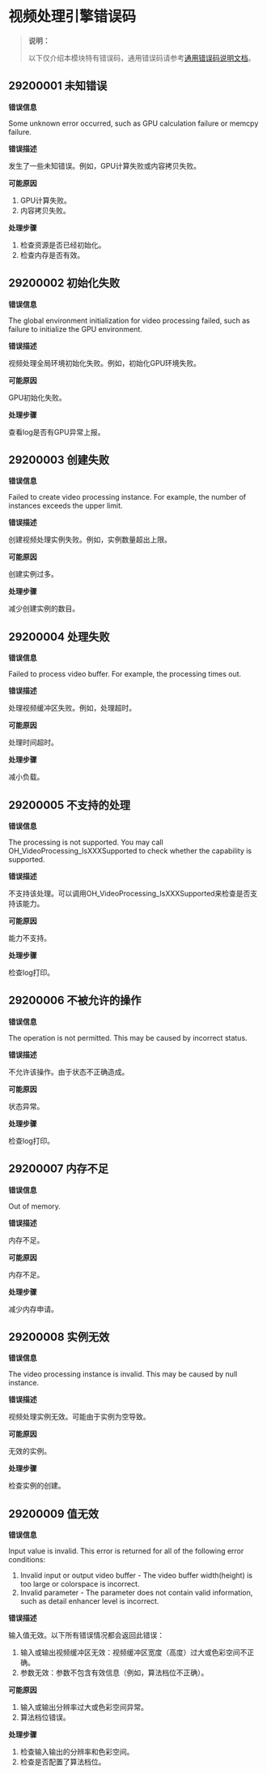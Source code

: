 # 视频处理引擎错误码

> **说明：**
>
> 以下仅介绍本模块特有错误码，通用错误码请参考[通用错误码说明文档](../errorcode-universal.md)。

## 29200001 未知错误

**错误信息**

Some unknown error occurred, such as GPU calculation failure or memcpy failure. 

**错误描述**

发生了一些未知错误。例如，GPU计算失败或内容拷贝失败。

**可能原因**

1. GPU计算失败。
2. 内容拷贝失败。

**处理步骤**

1. 检查资源是否已经初始化。
2. 检查内存是否有效。

## 29200002 初始化失败

**错误信息**

The global environment initialization for video processing failed, such as failure to initialize the GPU environment.

**错误描述**

视频处理全局环境初始化失败。例如，初始化GPU环境失败。

**可能原因**

GPU初始化失败。

**处理步骤**

查看log是否有GPU异常上报。

## 29200003 创建失败

**错误信息**

Failed to create video processing instance. For example, the number of instances exceeds the upper limit.

**错误描述**

创建视频处理实例失败。例如，实例数量超出上限。

**可能原因**

创建实例过多。

**处理步骤**

减少创建实例的数目。

## 29200004 处理失败

**错误信息**

Failed to process video buffer. For example, the processing times out.

**错误描述**

处理视频缓冲区失败。例如，处理超时。

**可能原因**

处理时间超时。

**处理步骤**

减小负载。

## 29200005 不支持的处理

**错误信息**

The processing is not supported. You may call OH_VideoProcessing_IsXXXSupported to check whether the capability is supported.

**错误描述**

不支持该处理。可以调用OH_VideoProcessing_IsXXXSupported来检查是否支持该能力。

**可能原因**

能力不支持。

**处理步骤**

检查log打印。

## 29200006 不被允许的操作

**错误信息**

The operation is not permitted. This may be caused by incorrect status.

**错误描述**

不允许该操作。由于状态不正确造成。

**可能原因**

状态异常。

**处理步骤**

检查log打印。

## 29200007 内存不足

**错误信息**

Out of memory.

**错误描述**

内存不足。

**可能原因**

内存不足。

**处理步骤**

减少内存申请。

## 29200008 实例无效

**错误信息**

The video processing instance is invalid. This may be caused by null instance.

**错误描述**

视频处理实例无效。可能由于实例为空导致。

**可能原因**

无效的实例。

**处理步骤**

检查实例的创建。

## 29200009 值无效

**错误信息**

Input value is invalid. This error is returned for all of the following error conditions:
1. Invalid input or output video buffer - The video buffer width(height) is too large or colorspace is incorrect.
2. Invalid parameter - The parameter does not contain valid information, such as detail enhancer level is incorrect.

**错误描述**

输入值无效。以下所有错误情况都会返回此错误：

1. 输入或输出视频缓冲区无效：视频缓冲区宽度（高度）过大或色彩空间不正确。
2. 参数无效：参数不包含有效信息（例如，算法档位不正确）。

**可能原因**

1. 输入或输出分辨率过大或色彩空间异常。
2. 算法档位错误。

**处理步骤**

1. 检查输入输出的分辨率和色彩空间。
2. 检查是否配置了算法档位。